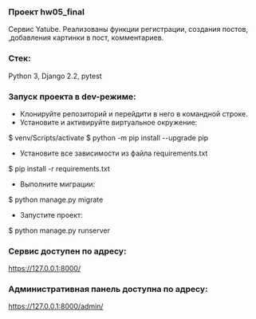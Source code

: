 ### Проект hw05_final

Сервис Yatube. Реализованы функции регистрации, создания постов, ,добавления картинки в пост, комментариев.

### Стек:
Python 3, Django 2.2, pytest

### Запуск проекта в dev-режиме:
- Клонируйте репозиторий и перейдити в него в командной строке.
- Установите и активируйте виртуальное окружение:

$ venv/Scripts/activate
$ python -m pip install --upgrade pip

- Установите все зависимости из файла requirements.txt

$ pip install -r requirements.txt

- Выполните миграции:

$ python manage.py migrate 

- Запустите проект:

$ python manage.py runserver

### Сервис доступен по адресу:

https://127.0.0.1:8000/

### Административная панель доступна по адресу:

https://127.0.0.1:8000/admin/
